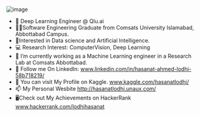 ![image](https://user-images.githubusercontent.com/55047887/218684580-05041ac8-8cb1-4f77-a822-4568d529642d.png)

- 🤖 Deep Learning Engineer @ Qlu.ai
- 👩‍💻Software Engineering Graduate from Comsats University Islamabad, Abbottabad Campus.
- 🧠Interested in Data science and Artificial Intelligence.
- 💻 Research Interest:  ComputerVision, Deep Learning
- 🌱 I’m currently working as a Machine Learning engineer in a Research Lab at Comsats Abbottabad.
- 🔗 Follow me On LinkedIn: www.linkedin.com/in/hasanat-ahmed-lodhi-58b718219/
- 👀 You can visit My Profile on Kaggle. www.kaggle.com/hasanatlodhi/ 
- 📫 My Personal Wesbite http://hasanatlodhi.unaux.com/
- 🖥️Check out My Achievements on HackerRank www.hackerrank.com/lodhihasanat

